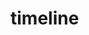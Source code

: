 # timeline

<span  
	  class='ob-timelines'  
	  data-date=''  
	  data-title=''  
	  data-class=''  
	  data-img = ''  
	  data-type=''  
	  data-end=''>
	  
</span>
